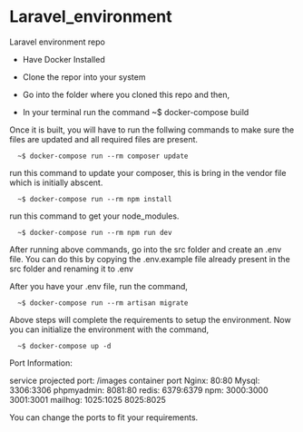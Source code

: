 # Laravel_environment
Laravel environment repo

- Have Docker Installed

- Clone the repor into your system

- Go into the folder where  you cloned this repo and then, 

- In your terminal run the command 
     ~$ docker-compose build
    
Once it is built, you will have to run the follwing commands to make sure the files are updated and all required files are present.
      
      ~$ docker-compose run --rm composer update
            
run this command to update your composer, this is bring in the vendor file which is initially abscent.
      
      ~$ docker-compose run --rm npm install
            
run this command to get your node_modules.
            
      ~$ docker-compose run --rm npm run dev
      
After running above commands, go into the src folder and create an .env file.
You can do this by copying the .env.example file already present in the src folder and renaming it to .env
    
After you have your .env file, run the command,
        
      ~$ docker-compose run --rm artisan migrate
        
Above steps will complete the requirements to setup the environment. Now you can initialize the environment with the command,

      ~$ docker-compose up -d


Port Information:

service     projected port:
/images     container port
Nginx:      80:80
Mysql:      3306:3306
phpmyadmin: 8081:80
redis:      6379:6379
npm:        3000:3000
            3001:3001
mailhog:    1025:1025
            8025:8025
            
You can change the ports to fit your requirements.      
      
